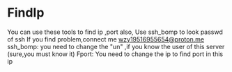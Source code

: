 # FindIp
You can use these tools to find ip ,port 
also,
Use ssh_bomp to look passwd of ssh
If you find problem,connect me wzy19516955654@proton.me
ssh_bomp:
  you need to change the "un" ,if you know the user of this server (sure,you must know it)
Fport:
  You need to change the ip to find port in this ip
